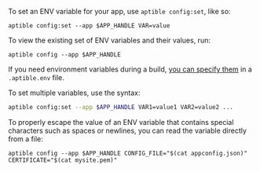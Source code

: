 To set an ENV variable for your app, use `aptible config:set`, like so:

    aptible config:set --app $APP_HANDLE VAR=value

To view the existing set of ENV variables and their values, run:

    aptible config --app $APP_HANDLE

If you need environment variables during a build, [you can specify them](/support/topics/paas/how-to-access-environment-variables-inside-dockerfile) in a `.aptible.env` file.

To set multiple variables, use the syntax:

```bash
aptible config:set --app $APP_HANDLE VAR1=value1 VAR2=value2 ...
```

To properly escape the value of an ENV variable that contains special characters such as spaces or newlines, you can read the variable directly from a file:

    aptible config --app $APP_HANDLE CONFIG_FILE="$(cat appconfig.json)" CERTIFICATE="$(cat mysite.pem)"
